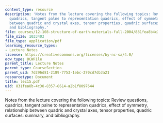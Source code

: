 ```yaml
---
content_type: resource
description: 'Notes from the lecture covering the following topics: Review questions,
  quadrics, tangent palne to representation quadrics, effect of symmetry, relationship
  between quadric and crystal axes, tensor properties, quadric surfaces: summary,
  and bibliography.'
file: courses/12-108-structure-of-earth-materials-fall-2004/831fea8b4c3883578614a2b1f8097644_lec15.pdf
file_size: 1033403
file_type: application/pdf
learning_resource_types:
- Lecture Notes
license: https://creativecommons.org/licenses/by-nc-sa/4.0/
ocw_type: OCWFile
parent_title: Lecture Notes
parent_type: CourseSection
parent_uid: 7d296d81-2189-7753-1ebc-270cd7db3a21
resourcetype: Document
title: lec15.pdf
uid: 831fea8b-4c38-8357-8614-a2b1f8097644
---
```

Notes from the lecture covering the following topics: Review questions, quadrics, tangent palne to representation quadrics, effect of symmetry, relationship between quadric and crystal axes, tensor properties, quadric surfaces: summary, and bibliography.